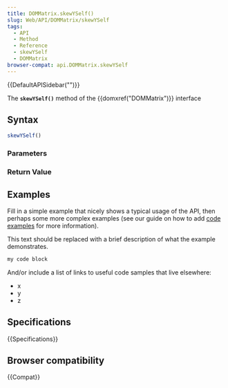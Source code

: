 ```yaml
---
title: DOMMatrix.skewYSelf()
slug: Web/API/DOMMatrix/skewYSelf
tags:
  - API
  - Method
  - Reference
  - skewYSelf
  - DOMMatrix
browser-compat: api.DOMMatrix.skewYSelf
---
```

{{DefaultAPISidebar("")}}

The **`skewYSelf()`** method of the {{domxref("DOMMatrix")}} interface 

## Syntax

```js
skewYSelf()
```

### Parameters



### Return Value



## Examples

Fill in a simple example that nicely shows a typical usage of the API, then perhaps some more complex examples (see our guide on how to add [code examples](/en-US/docs/MDN/Contribute/Structures/Code_examples) for more information).

This text should be replaced with a brief description of what the example demonstrates.

```js
my code block
```

And/or include a list of links to useful code samples that live elsewhere:

*   x
*   y
*   z

## Specifications

{{Specifications}}

## Browser compatibility

{{Compat}}

